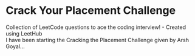 # Crack Your Placement Challenge

Collection of LeetCode questions to ace the coding interview! - Created using LeetHub   
I have been starting the Cracking the Placement Challenge given by Arsh Goyal...  
